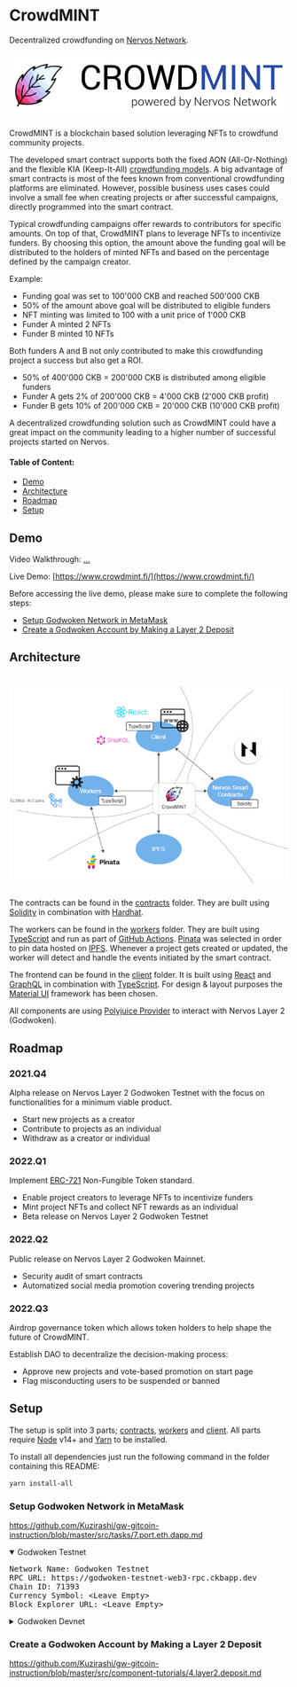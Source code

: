 # CrowdMINT

Decentralized crowdfunding on [Nervos Network](https://www.nervos.org/).

<p align="center">
	<img src="assets/logo_text.png" alt="CrowdMINT logo">
</p>

CrowdMINT is a blockchain based solution leveraging NFTs to crowdfund community projects.

The developed smart contract supports both the fixed AON (All-Or-Nothing) and the flexible KIA (Keep-It-All) [crowdfunding models](https://www.researchgate.net/publication/272306935_Crowdfunding_Models_Keep-it-All_vs_All-or-Nothing).
A big advantage of smart contracts is most of the fees known from conventional crowdfunding platforms are eliminated.
However, possible business uses cases could involve a small fee when creating projects or after successful campaigns, directly programmed into the smart contract.

Typical crowdfunding campaigns offer rewards to contributors for specific amounts. On top of that, CrowdMINT plans to leverage NFTs to incentivize funders.
By choosing this option, the amount above the funding goal will be distributed to the holders of minted NFTs and based on the percentage defined by the campaign creator.

Example:

- Funding goal was set to 100'000 CKB and reached 500'000 CKB
- 50% of the amount above goal will be distributed to eligible funders
- NFT minting was limited to 100 with a unit price of 1'000 CKB
- Funder A minted 2 NFTs
- Funder B minted 10 NFTs

Both funders A and B not only contributed to make this crowdfunding project a success but also get a ROI.

- 50% of 400'000 CKB = 200'000 CKB is distributed among eligible funders
- Funder A gets 2% of 200'000 CKB = 4'000 CKB (2'000 CKB profit)
- Funder B gets 10% of 200'000 CKB = 20'000 CKB (10'000 CKB profit)

A decentralized crowdfunding solution such as CrowdMINT could have a great impact on the community leading to a higher number of successful projects started on Nervos.

#### Table of Content:
* [Demo](#demo)
* [Architecture](#architecture)
* [Roadmap](#roadmap)
* [Setup](#setup)

## Demo <a name="demo"></a>

Video Walkthrough: [...](...)

Live Demo: [https://www.crowdmint.fi/](https://www.crowdmint.fi/)

Before accessing the live demo, please make sure to complete the following steps:
- [Setup Godwoken Network in MetaMask](#metamask)
- [Create a Godwoken Account by Making a Layer 2 Deposit](#deposit)

## Architecture <a name="architecture"></a>

<h1 align="center">
	<img src="assets/architecture.png" alt="CrowdMINT architecture">
</h1>

The contracts can be found in the [contracts](/contracts) folder.
They are built using [Solidity](https://docs.soliditylang.org/en/v0.7.6/) in combination with [Hardhat](https://hardhat.org/).

The workers can be found in the [workers](/workers) folder. 
They are built using [TypeScript](https://www.typescriptlang.org/) and run as part of [GitHub Actions](https://github.com/features/actions).
[Pinata](https://www.pinata.cloud/) was selected in order to pin data hosted on [IPFS](https://ipfs.io/).
Whenever a project gets created or updated, the worker will detect and handle the events initiated by the smart contract.

The frontend can be found in the [client](/client) folder. 
It is built using [React](https://reactjs.org/) and [GraphQL](https://graphql.org/) in combination with [TypeScript](https://www.typescriptlang.org/). 
For design & layout purposes the [Material UI](https://mui.com/) framework has been chosen.

All components are using [Polyjuice Provider](https://github.com/nervosnetwork/polyjuice-provider) to interact with Nervos Layer 2 (Godwoken).

## Roadmap <a name="roadmap"></a>

### 2021.Q4
Alpha release on Nervos Layer 2 Godwoken Testnet with the focus on functionalities for a minimum viable product.

- Start new projects as a creator
- Contribute to projects as an individual
- Withdraw as a creator or individual

### 2022.Q1
Implement [ERC-721](https://ethereum.org/en/developers/docs/standards/tokens/erc-721/) Non-Fungible Token standard.

- Enable project creators to leverage NFTs to incentivize funders
- Mint project NFTs and collect NFT rewards as an individual
- Beta release on Nervos Layer 2 Godwoken Testnet

### 2022.Q2
Public release on Nervos Layer 2 Godwoken Mainnet.

- Security audit of smart contracts
- Automatized social media promotion covering trending projects

### 2022.Q3
Airdrop governance token which allows token holders to help shape the future of CrowdMINT.

Establish DAO to decentralize the decision-making process:
- Approve new projects and vote-based promotion on start page
- Flag misconducting users to be suspended or banned 

## Setup <a name="setup"></a>

The setup is split into 3 parts; [contracts](/contracts), [workers](/workers) and [client](/client). All parts require [Node](https://nodejs.org/en/) v14+ and [Yarn](https://yarnpkg.com/getting-started/install) to be installed.

To install all dependencies just run the following command in the folder containing this README:

```bash
yarn install-all
```

### Setup Godwoken Network in MetaMask <a name="metamask"></a>
https://github.com/Kuzirashi/gw-gitcoin-instruction/blob/master/src/tasks/7.port.eth.dapp.md

<details open>
<summary>Godwoken Testnet</summary>
<pre>
Network Name: Godwoken Testnet
RPC URL: https://godwoken-testnet-web3-rpc.ckbapp.dev
Chain ID: 71393
Currency Symbol: &lt;Leave Empty&gt;
Block Explorer URL: &lt;Leave Empty&gt;
</pre>
</details>

<details>
<summary>Godwoken Devnet</summary>
<pre>
Network Name: Godwoken Devnet
RPC URL: http://localhost:8024
Chain ID: 1024777
Currency Symbol: &lt;Leave Empty&gt;
Block Explorer URL: &lt;Leave Empty&gt;
</pre>
</details>

### Create a Godwoken Account by Making a Layer 2 Deposit <a name="deposit"></a>
https://github.com/Kuzirashi/gw-gitcoin-instruction/blob/master/src/component-tutorials/4.layer2.deposit.md